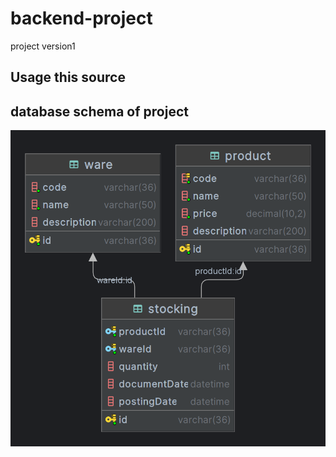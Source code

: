 # backend-project
project version1

## Usage this source

## database schema of project
![img.png](img.png)